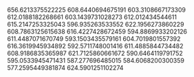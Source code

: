 656.6213375522225
608.6440694675191
603.3108667173309
612.0188182268661
603.1439731028273
612.012434544611
615.2147253325043
596.935263533552
622.1956273860229
608.7863125615638
616.4227428672459
594.8869933202126
611.4487071670749
593.1503435579161
604.7019801557392
616.3619945934892
592.5711748001416
611.4885844734482
608.9186835365987
621.7125860661672
590.6464119791752
595.0533945471431
587.277696485015
584.6068200300359
577.2595449381874
624.5901251102274